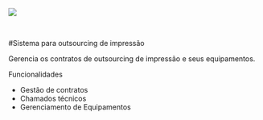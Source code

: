 ![](https://raw.githubusercontent.com/renatosans/contratos/master/img/admin/logo.png)

<br>

#Sistema para outsourcing de impressão

Gerencia os contratos de outsourcing de impressão e seus equipamentos.

Funcionalidades
<ul>
  <li>Gestão de contratos</li>
  <li>Chamados técnicos</li>
  <li>Gerenciamento de Equipamentos</li>
</ul>
